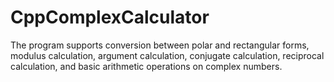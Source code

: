 # CppComplexCalculator
The program supports conversion between polar and rectangular forms, modulus calculation, argument calculation, conjugate calculation, reciprocal calculation, and basic arithmetic operations on complex numbers.
